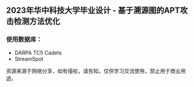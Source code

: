 
## 2023年华中科技大学毕业设计 - 基于溯源图的APT攻击检测方法优化

### 使用数据库： 

- DARPA TC5 Cadets
- StreamSpot

 资源来源于网络分享，如有侵权，请告知。仅供学习交流使用，禁止用于商业用途。